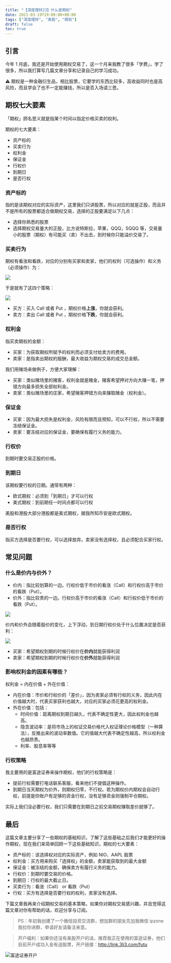 ```yaml
---
title: "【深度理财23】什么是期权"
date: 2021-03-19T19:09:00+08:00
tags: ["深度理财", "美股", "期权"]
draft: false
toc: true
---
```


## 引言

今年 1 月底，我还是开始使用期权交易了，这一个月来我教了很多「学费」，学了很多，所以我打算写几篇文章分享和记录自己的学习成功。

⚠️ 期权是一种金融衍生品，相比股票，它要学的东西比较多，高收益同时也是高风险，而且学会了也不一定能赚钱，所以是否入场请三思。

## 期权七大要素

「期权」顾名思义就是指某个时间以指定价格买卖的权利。

期权的七大要素：

- 资产标的
- 买卖行为
- 权利金
- 保证金
- 行权价
- 到期日
- 是否行权

### 资产标的

指的是该期权对应的实际资产，这里我们只讲股票，所以对应的就是正股，而且并不是所有的股票都适合做期权交易，选择的正股要满足以下几点：

- 选择你熟悉的股票
- 选择期权交易量大的正股，比方说特斯拉，苹果，QQQ，SQQQ 等，交易量小的股票（期权）有可能买（卖）不出去，到时候你只能溢价交易了。

### 买卖行为

期权有看涨和看跌，对应的分别有买家和卖家，他们的权利（可选操作）和义务（必须操作）为：

![](https://blog-1251237404.cos.ap-guangzhou.myqcloud.com/20210320Yqw3Ka.png)


于是就有了这四个策略：

![](https://blog-1251237404.cos.ap-guangzhou.myqcloud.com/20210320IcwgxC.png)

- 买方：买入 Call 或者 Put ，期权价格**上涨**，你就会获利。
- 卖方：卖出 Call 或者 Put ，期权价格**下跌**，你就会获利。

### 权利金

指买卖期权的金额：

- 买家：为获取期权所赋予的权利而必须支付给卖方的费用。
- 卖家：是指卖出期权的报酬，最大收益为期权交易的成交总金额。

我们用赌场来做例子，方便大家理解：

- 买家：类似赌场里的赌客，权利金就是赌金，赌客希望押对方向大赚一笔，押错方向最多损失全部权利金。
- 卖家：类似赌场里的庄家，希望赌客押错方向来赚取赌金（权利金）。

### 保证金

- 买家：因为最大损失是权利金，风险有限而且预知，可以不行权，所以不需要冻结保证金。
- 卖家：要冻结对应的保证金，要确保有履行义务的能力。

### 行权价

到期时要交易正股的价格。

### 到期日

该期权要行权的日期。通常有两种：

- 欧式期权：必须到「到期日」才可以行权
- 美式期权：到前期任一时间点都可以行权

美股和港股大部分港股都是美式期权，据我所知币安是欧式期权。

### 是否行权

指买方选择是否要行权，可以选择放弃。卖家没有选择权，且必须配合买家行权。


## 常见问题

### 什么是价内与价外？

- 价内：指比较划算的一边。行权价低于市价的看涨（Call）和行权价高于市价的看跌（Put）。
- 价外：指比较贵的一边。行权价高于市价的看涨（Call）和行权价低于市价的看跌（Put）。

![](https://blog-1251237404.cos.ap-guangzhou.myqcloud.com/20210320USdV8c.png!m)

价内和价外会随着股价的变化，上下浮动，到日期行权价处于什么位置决定是否获利：

![](https://blog-1251237404.cos.ap-guangzhou.myqcloud.com/20210322t3d6th.png)

- 买家：希望期权到期的时候行权价在**价内**就能获得利润
- 卖家：希望期权到期的时候行权价在**价外**就能获得利润

### 影响权利金的因素有哪些？

权利金 = 内在价值 + 外在价值：

- 内在价值：市价和行权价的「差价」，因为卖家必须有行权的义务，因此内在价值越大时，代表买家获利也越大，对应的买家必须花更高的权利金。
- 外在价值：包括：
    - 时间价值：距离期权到期日越久，代表不确定性更大，因此权利金也越高。
    - 隐含波动率：是将市场上的权证交易价格代入权证理论价格模型（一种算法），反推出来的波动率数值。它的值越大代表不确定性越高，所以权利金也越昂贵。
    - 利率、股息率等等

### 行权策略

我主要用的是富途证券来操作期权，他们的行权策略是：

- 提前行权需要打电话联系客服，看来他们不提倡这种操作。
- 到期日当天期权为价外，则期权归零，不行权。若为期权价内期权会自动行权，前提是你账户有足够的资金行权，没有足够资金则强制平仓期权。

实际上我们没必要行权，我们只需要在到期日之前交易期权赚取差价就够了。

## 最后

这篇文章主要分享了一些期权的基础知识，了解了这些基础之后我们才能更好的操作期权，现在我们来简单回顾一下这些基础知识，期权的七大要素：

- 资产标的：该选择权对应的实际资产，例如 NIO、AAPL 股票
- 权利金：买方用来购买「选择权」的金额，卖家能获取到的最大金额
- 保证金：被冻结的金额，确保卖方有履行义务的能力。
- 行权价：到期时要交易的价格。
- 到期日：行权的最大截止日。
- 买卖行为：看涨（Call） or 看跌（Put）
- 行权：买方有选择是否要行权的权利，卖家没有选择。

下篇文章我再来介绍期权交易的基本策略，如果你对期权交易感兴趣，并且觉得这篇文章对你有帮助的话，欢迎分享与订阅。

> PS：年初我创建了一个微信投资交流群，想加群的朋友先加我微信 ipzone 我拉你进群，申请好友请备注来意。

> 开户福利：如果你还没有美股开户的话，推荐我正在使用的富途证券，他们目前开户成功入金有送股票，开户链接：http://link.3li3.com/futu

![富途证券开户](https://blog-1251237404.cos.ap-guangzhou.myqcloud.com/futu5.png!s)
